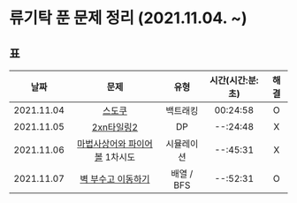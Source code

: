 # 류기탁 푼 문제 정리 (2021.11.04. ~)

## 표
|날짜|문제|유형|시간(시간:분:초)|해결|
|:--------:|:---------------------------------------------:|:----:|:----:|:--:|
|2021.11.04|[스도쿠](https://www.acmicpc.net/problem/2580)|백트래킹|00:24:58|O|
|2021.11.05|[2xn타일링2](https://www.acmicpc.net/problem/11727)|DP|--:24:48|X|
|2021.11.06|[마법사상어와 파이어볼](https://www.acmicpc.net/problem/20056) 1차시도 |시뮬레이션|--:45:31|X|
|2021.11.07|[벽 부수고 이동하기](https://www.acmicpc.net/problem/2206) | 배열 / BFS |--:52:31|O|




